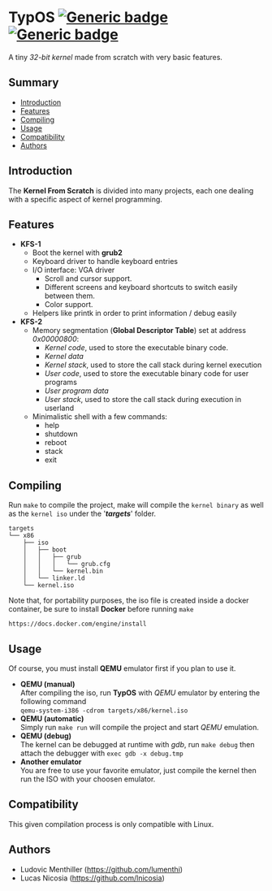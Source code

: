 # TypOS [![Generic badge](https://img.shields.io/badge/version-0.2.0-green.svg)](https://shields.io/) [![Generic badge](https://img.shields.io/badge/language-c-orange.svg)](https://shields.io/)
A tiny _32-bit kernel_ made from scratch with very basic features.

## Summary
* [Introduction](#introduction)
* [Features](#features)
* [Compiling](#compiling)
* [Usage](#usage)
* [Compatibility](#compatibility)
* [Authors](#authors)

## Introduction
The __Kernel From Scratch__ is divided into many projects, each one dealing with a specific aspect of kernel programming.

## Features
- __KFS-1__
    * Boot the kernel with __grub2__
    * Keyboard driver to handle keyboard entries
    * I/O interface: VGA driver
      * Scroll and cursor support.
      * Different screens and keyboard shortcuts to switch easily between them.
      * Color support.
    * Helpers like printk in order to print information / debug easily
- __KFS-2__
    * Memory segmentation (__Global Descriptor Table__) set at address _0x00000800_:
        * _Kernel code_, used to store the executable binary code.
        * _Kernel data_
        * _Kernel stack_, used to store the call stack during kernel execution
        * _User code_, used to store the executable binary code for user programs
        * _User program data_
        * _User stack_, used to store the call stack during execution in userland
    * Minimalistic shell with a few commands:
        * help
        * shutdown
        * reboot
        * stack
        * exit

## Compiling
Run `make` to compile the project, make will compile the `kernel binary` as well as the `kernel iso` under the '___targets___' folder.
```
targets
└── x86
    ├── iso
    │   ├── boot
    │   │   ├── grub
    │   │   │   └── grub.cfg
    │   │   └── kernel.bin
    │   └── linker.ld
    └── kernel.iso
```
Note that, for portability purposes, the iso file is created inside a docker container, be sure to install __Docker__ before running `make`
```
https://docs.docker.com/engine/install
```

## Usage
Of course, you must install __QEMU__ emulator first if you plan to use it.
- __QEMU (manual)__  
After compiling the iso, run __TypOS__ with _QEMU_ emulator by entering the following command  
```qemu-system-i386 -cdrom targets/x86/kernel.iso```
- __QEMU (automatic)__  
Simply run `make run` will compile the project and start _QEMU_ emulation.
- __QEMU (debug)__  
The kernel can be debugged at runtime with _gdb_, run `make debug` then attach the debugger with `exec gdb -x debug.tmp`
- __Another emulator__  
You are free to use your favorite emulator, just compile the kernel then run the ISO with your choosen emulator.

## Compatibility
This given compilation process is only compatible with Linux.

## Authors
* Ludovic Menthiller (https://github.com/lumenthi)
* Lucas Nicosia (https://github.com/lnicosia)
